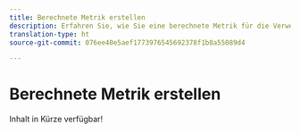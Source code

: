 ```yaml
---
title: Berechnete Metrik erstellen
description: Erfahren Sie, wie Sie eine berechnete Metrik für die Verwendung im Analysis Workspace erstellen.
translation-type: ht
source-git-commit: 076ee40e5aef1773976545692378f1b8a55089d4

---
```



# Berechnete Metrik erstellen

Inhalt in Kürze verfügbar!
